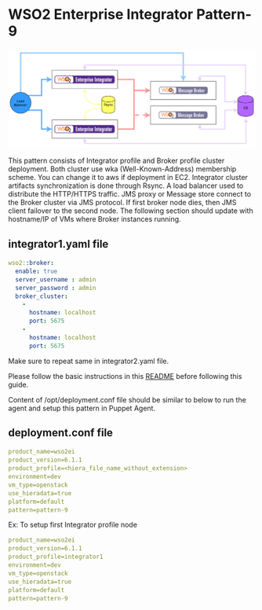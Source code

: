 # WSO2 Enterprise Integrator Pattern-9

![pattern-design](../../../../../patterns/design/wso2ei-6.1.1-pattern-9.png)

This pattern consists of Integrator profile and Broker profile cluster deployment. Both cluster use wka (Well-Known-Address) membership scheme. You can change it to aws if deployment in EC2. Integrator cluster artifacts synchronization is done through Rsync. A load balancer used to distribute the HTTP/HTTPS traffic. JMS proxy or Message store connect to the Broker cluster via JMS protocol. If first broker node dies, then JMS client failover to the second node. The following section should update with hostname/IP of VMs where Broker instances running.

## integrator1.yaml file

```yaml
wso2::broker:
  enable: true
  server_username : admin
  server_password : admin
  broker_cluster:
    -
      hostname: localhost
      port: 5675
    -
      hostname: localhost
      port: 5675

```
Make sure to repeat same in integrator2.yaml file.

Please follow the basic instructions in this [README](../../../../../README.md) before following this guide.

Content of /opt/deployment.conf file should be similar to below to run the agent and setup this pattern in Puppet Agent.

## deployment.conf file

```yaml
product_name=wso2ei
product_version=6.1.1
product_profile=<hiera_file_name_without_extension>
environment=dev
vm_type=openstack
use_hieradata=true
platform=default
pattern=pattern-9

```

Ex: To setup first Integrator profile node

```yaml
product_name=wso2ei
product_version=6.1.1
product_profile=integrator1
environment=dev
vm_type=openstack
use_hieradata=true
platform=default
pattern=pattern-9

```
